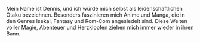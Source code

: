 Mein Name ist Dennis, und ich würde mich selbst als leidenschaftlichen Otaku bezeichnen. Besonders faszinieren mich Anime und Manga,
die in den Genres Isekai, Fantasy und Rom-Com angesiedelt sind.
Diese Welten voller Magie, Abenteuer und Herzklopfen ziehen mich immer wieder in ihren Bann.
